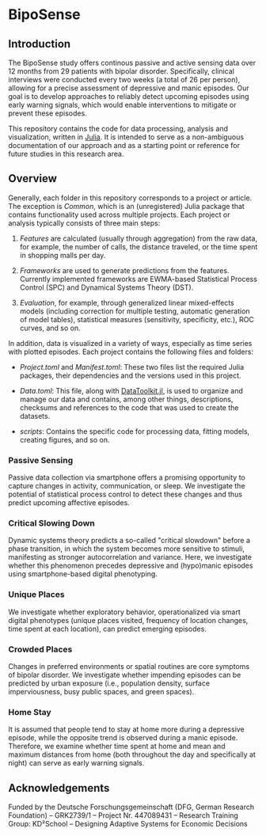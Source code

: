 # BipoSense

## Introduction

The BipoSense study offers continous passive and active sensing data over 12 months from 29 patients with bipolar disorder. Specifically, clinical interviews were conducted every two weeks (a total of 26 per person), allowing for a precise assessment of depressive and manic episodes. Our goal is to develop approaches to reliably detect upcoming episodes using early warning signals, which would enable interventions to mitigate or prevent these episodes.

This repository contains the code for data processing, analysis and visualization, written in [Julia](https://julialang.org/). It is intended to serve as a non-ambiguous documentation of our approach and as a starting point or reference for future studies in this research area.

## Overview

Generally, each folder in this repository corresponds to a project or article. The exception is *Common*, which is an (unregistered) Julia package that contains functionality used across multiple projects. Each project or analysis typically consists of three main steps:

1. *Features* are calculated (usually through aggregation) from the raw data, for example, the number of calls, the distance traveled, or the time spent in shopping malls per day.

2. *Frameworks* are used to generate predictions from the features. Currently implemented frameworks are EWMA-based Statistical Process Control (SPC) and Dynamical Systems Theory (DST).

3. *Evaluation*, for example, through generalized linear mixed-effects models (including correction for multiple testing, automatic generation of model tables), statistical measures (sensitivity, specificity, etc.), ROC curves, and so on.

In addition, data is visualized in a variety of ways, especially as time series with plotted episodes. Each project contains the following files and folders:

* *Project.toml* and *Manifest.toml*: These two files list the required Julia packages, their dependencies and the versions used in this project.

* *Data.toml*: This file, along with [DataToolkit.jl](https://github.com/tecosaur/DataToolkit.jl), is used to organize and manage our data and contains, among other things, descriptions, checksums and references to the code that was used to create the datasets.

* *scripts*: Contains the specific code for processing data, fitting models, creating figures, and so on.

### Passive Sensing

Passive data collection via smartphone offers a promising opportunity to capture changes in activity, communication, or sleep. We investigate the potential of statistical process control to detect these changes and thus predict upcoming affective episodes.

### Critical Slowing Down

Dynamic systems theory predicts a so-called "critical slowdown" before a phase transition, in which the system becomes more sensitive to stimuli, manifesting as stronger autocorrelation and variance. Here, we investigate whether this phenomenon precedes depressive and (hypo)manic episodes using smartphone-based digital phenotyping.

### Unique Places

We investigate whether exploratory behavior, operationalized via smart digital phenotypes (unique places visited, frequency of location changes, time spent at each location), can predict emerging episodes.

### Crowded Places

Changes in preferred environments or spatial routines are core symptoms of bipolar disorder. We investigate whether impending episodes can be predicted by urban exposure (i.e., population density, surface imperviousness, busy public spaces, and green spaces).

### Home Stay

It is assumed that people tend to stay at home more during a depressive episode, while the opposite trend is observed during a manic episode. Therefore, we examine whether time spent at home and mean and maximum distances from home (both throughout the day and specifically at night) can serve as early warning signals.

## Acknowledgements

Funded by the Deutsche Forschungsgemeinschaft (DFG, German Research Foundation) – GRK2739/1 – Project Nr. 447089431 – Research Training Group: KD²School – Designing Adaptive Systems for Economic Decisions